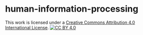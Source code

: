 # human-information-processing

This work is licensed under a [Creative Commons Attribution 4.0 International License](http://creativecommons.org/licenses/by/4.0/). [![CC BY 4.0][cc-by-shield]][cc-by]

[cc-by]: http://creativecommons.org/licenses/by/4.0/
[cc-by-shield]: https://img.shields.io/badge/License-CC%20BY%204.0-lightgrey.svg
